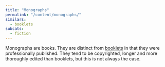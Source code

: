 ```yaml
---
title: "Monographs"
permalink: "/content/monographs/"
similars:
  - booklets
subcats:
  - fiction
---
```


Monographs are books. They are distinct from [booklets](/content/booklets) in that they were professionally published. They tend to be copyrighted, longer and more thoroughly edited than booklets, but this is not always the case.

